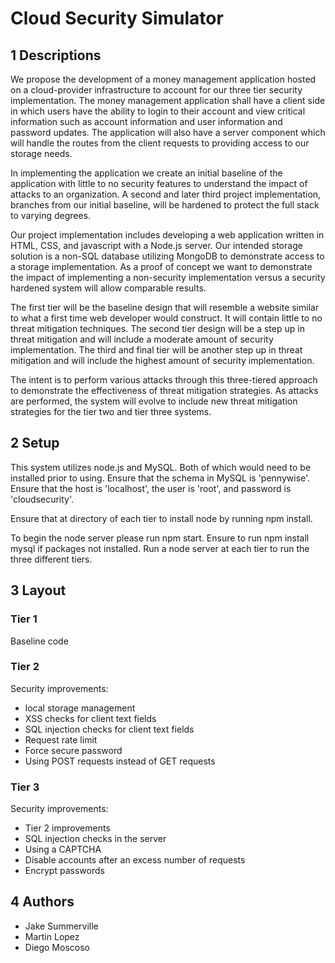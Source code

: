 # Cloud Security Simulator

## 1 Descriptions

We propose the development of a money management application hosted on a cloud-provider infrastructure to account for our three tier security implementation. The money management application shall have a client side in which users have the ability to login to their account and view critical information such as account information and user information and password updates. The application will also have a server component which will handle the routes from the client requests to providing access to our storage needs. 

In implementing the application we create an initial baseline of the application with little to no security features to understand the impact of attacks to an organization. A second and later third project implementation, branches from our initial baseline, will be hardened to protect the full stack to varying degrees. 

Our project implementation includes developing a web application written in HTML, CSS, and javascript with a Node.js server. Our intended storage solution is a non-SQL database utilizing MongoDB to demonstrate access to a storage implementation. As a proof of concept we want to demonstrate the impact of implementing a non-security implementation versus a security hardened system will allow comparable results. 

The first tier will be the baseline design that will resemble a website similar to what a first time web developer would construct. It will contain little to no threat mitigation techniques. The second tier design will be a step up in threat mitigation and will include a moderate amount of security implementation. The third and final tier will be another step up in threat mitigation and will include the highest amount of security implementation. 

The intent is to perform various attacks through this three-tiered approach to demonstrate the effectiveness of threat mitigation strategies. As attacks are performed, the system will evolve to include new threat mitigation strategies for the tier two and tier three systems. 

## 2 Setup

This system utilizes node.js and MySQL. Both of which would need to be installed prior to using. Ensure that the schema in MySQL is 'pennywise'. Ensure that the host is 'localhost', the user is 'root', and password is 'cloudsecurity'. 

Ensure that at directory of each tier to install node by running npm install. 

To begin the node server please run npm start. 
Ensure to run npm install mysql if packages not installed. 
Run a node server at each tier to run the three different tiers.

## 3 Layout

### Tier 1

Baseline code

### Tier 2

Security improvements:

- local storage management
- XSS checks for client text fields 
- SQL injection checks for client text fields
- Request rate limit
- Force secure password
- Using POST requests instead of GET requests

### Tier 3

Security improvements:

- Tier 2 improvements
- SQL injection checks in the server
- Using a CAPTCHA
- Disable accounts after an excess number of requests
- Encrypt passwords

## 4 Authors

- Jake Summerville
- Martin Lopez
- Diego Moscoso



